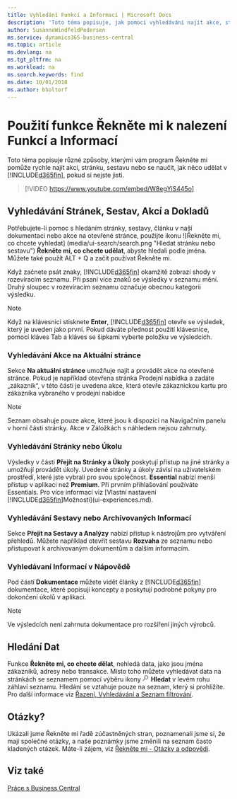 ```yaml
---
title: Vyhledání Funkcí a Informací | Microsoft Docs
description: 'Toto téma popisuje, jak pomocí vyhledávání najít akce, stránky, sestavy, doklady a data.'
author: SusanneWindfeldPedersen
ms.service: dynamics365-business-central
ms.topic: article
ms.devlang: na
ms.tgt_pltfrm: na
ms.workload: na
ms.search.keywords: find
ms.date: 10/01/2018
ms.author: bholtorf
---
```

# <a name="using-tell-me-to-find-features-and-information"></a>Použití funkce Řekněte mi k nalezení Funkcí a Informací  
Toto téma popisuje různé způsoby, kterými vám program Řekněte mi pomůže rychle najít akci, stránku, sestavu nebo se naučit, jak něco udělat v [!INCLUDE[d365fin](includes/d365fin_md.md)], pokud si nejste jisti.  

> [!VIDEO https://www.youtube.com/embed/W8egYiS445o]

## <a name="find-pages-reports-actions-and-documentation"></a>Vyhledávání Stránek, Sestav, Akcí a Dokladů 
Potřebujete-li pomoc s hledáním stránky, sestavy, článku v naší dokumentaci nebo akce na otevřené stránce, použijte ikonu ![Řekněte mi, co chcete vyhledat] (media/ui-search/search.png "Hledat stránku nebo sestavu") **Řekněte mi, co chcete udělat**, abyste hledali podle jména. Můžete také použít ALT + Q a začít používat Řekněte mi.

Když začnete psát znaky, [!INCLUDE[d365fin](includes/d365fin_md.md)] okamžitě zobrazí shody v rozevíracím seznamu. Při psaní více znaků se výsledky v seznamu mění. Druhý sloupec v rozevíracím seznamu označuje obecnou kategorii výsledku.   

> [!NOTE]  
>   Když na klávesnici stisknete **Enter**, [!INCLUDE[d365fin](includes/d365fin_md.md)] otevře se výsledek, který je uveden jako první. Pokud dáváte přednost použití klávesnice, pomocí kláves Tab a kláves se šipkami vyberte položku ve výsledcích.

### <a name="find-an-action-on-the-current-page"></a>Vyhledávání Akce na Aktuální stránce
Sekce **Na aktuální stránce** umožňuje najít a provádět akce na otevřené stránce. Pokud je například otevřena stránka Prodejní nabídka a zadáte „zákazník“, v této části je uvedena akce, která otevře zákaznickou kartu pro zákazníka vybraného v prodejní nabídce 

> [!NOTE]  
>   Seznam obsahuje pouze akce, které jsou k dispozici na Navigačním panelu v horní části stránky. Akce v Záložkách s náhledem nejsou zahrnuty.  

### <a name="find-a-page-or-a-task"></a>Vyhledávání Stránky nebo Úkolu
Výsledky v části **Přejít na Stránky a Úkoly** poskytují přístup na jiné stránky a umožňují provádět úkoly. Uvedené stránky a úkoly závisí na uživatelském prostředí, které jste vybrali pro svou společnost. **Essential** nabízí menší přístup v aplikaci než **Premium**. Při prvním přihlašování používáte Essentials. Pro více informací viz [Vlastní nastavení [!INCLUDE[d365fin](includes/d365fin_md.md)]Možnosti](ui-experiences.md).

### <a name="find-a-report-or-archived-information"></a>Vyhledávání Sestavy nebo Archivovaných Informací
Sekce **Přejít na Sestavy a Analýzy** nabízí přístup k nástrojům pro vytváření přehledů. Můžete například otevřít sestavu **Rozvaha** ze seznamu nebo přistupovat k archivovaným dokumentům a dalším informacím.  

### <a name="find-information-in-the-help"></a>Vyhledávaní Informací v Nápovědě
Pod částí **Dokumentace** můžete vidět články z [!INCLUDE[d365fin](includes/d365fin_md.md)] dokumentace, které popisují koncepty a poskytují podrobné pokyny pro dokončení úkolů v aplikaci.    

> [!NOTE]  
>   Ve výsledcích není zahrnuta dokumentace pro rozšíření jiných výrobců. 

## <a name="searching-for-data"></a>Hledání Dat
Funkce **Řekněte mi, co chcete dělat**, nehledá data, jako jsou jména zákazníků, adresy nebo transakce. Místo toho můžete vyhledávat data na stránkách se seznamem pomocí výběru ikony ![Prohledat seznam](media/ui-search/search-list.png "ikona Prohledání seznamu") **Hledat** v levém rohu záhlaví seznamu. Hledání se vztahuje pouze na seznam, který si prohlížíte. Pro další informace viz [Řazení, Vyhledávání a Seznam filtrování](ui-enter-criteria-filters.md).

## <a name="questions"></a>Otázky?
Ukázali jsme Řekněte mi řadě zúčastněných stran, poznamenali jsme si, že mají společné otázky, a naše poznámky jsme změnili na seznam často kladených otázek. Máte-li zájem, viz [Řekněte mi - Otázky a odpovědi](ui-search-faq.md).

## <a name="see-also"></a>Viz také
[Práce s Business Central](ui-work-product.md)